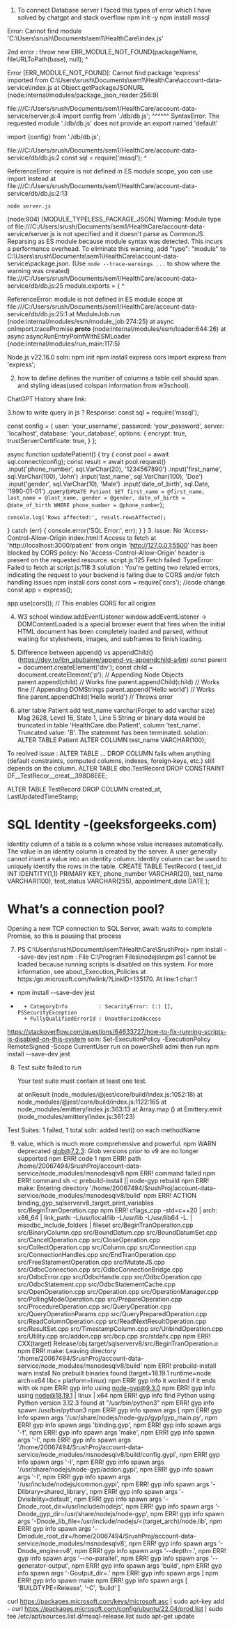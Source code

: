 
1. To connect Database server I faced this types of error which I have solved by chatgpt and stack overflow
npm init -y
npm install mssql

Error: Cannot find module 'C:\Users\srush\Documents\sem1\HealthCare\index.js'

  2nd error : throw new ERR_MODULE_NOT_FOUND(packageName, fileURLToPath(base), null);
        ^

Error [ERR_MODULE_NOT_FOUND]: Cannot find package 'express' imported from C:\Users\srush\Documents\sem1\HealthCare\account-data-service\index.js
    at Object.getPackageJSONURL (node:internal/modules/package_json_reader:256:9)


file:///C:/Users/srush/Documents/sem1/HealthCare/account-data-service/server.js:4
import config from './db/db.js';
       ^^^^^^
SyntaxError: The requested module './db/db.js' does not provide an export named 'default'

import  {config} from './db/db.js';

file:///C:/Users/srush/Documents/sem1/HealthCare/account-data-service/db/db.js:2
const sql = require('mssql');
            ^

ReferenceError: require is not defined in ES module scope, you can use import instead
    at file:///C:/Users/srush/Documents/sem1/HealthCare/account-data-service/db/db.js:2:13
	
	node server.js
(node:904) [MODULE_TYPELESS_PACKAGE_JSON] Warning: Module type of file:///C:/Users/srush/Documents/sem1/HealthCare/account-data-service/server.js is not specified and it doesn't parse as CommonJS.
Reparsing as ES module because module syntax was detected. This incurs a performance overhead.
To eliminate this warning, add "type": "module" to C:\Users\srush\Documents\sem1\HealthCare\account-data-service\package.json.
(Use `node --trace-warnings ...` to show where the warning was created)
file:///C:/Users/srush/Documents/sem1/HealthCare/account-data-service/db/db.js:25
module.exports = {
^

ReferenceError: module is not defined in ES module scope
    at file:///C:/Users/srush/Documents/sem1/HealthCare/account-data-service/db/db.js:25:1
    at ModuleJob.run (node:internal/modules/esm/module_job:274:25)
    at async onImport.tracePromise.__proto__ (node:internal/modules/esm/loader:644:26)
    at async asyncRunEntryPointWithESMLoader (node:internal/modules/run_main:117:5)

Node.js v22.16.0
soln: 
npm init
npm install express cors
import express from 'express';

2. how to define defines the number of columns a table cell should span. and styling ideas(used colspan information from w3school).

ChatGPT History share link: 


3.how to write query in js ?
Response: 
const sql = require('mssql');

const config = {
  user: 'your_username',
  password: 'your_password',
  server: 'localhost',
  database: 'your_database',
  options: {
    encrypt: true,
    trustServerCertificate: true,
  }
};

async function updatePatient() {
  try {
    const pool = await sql.connect(config);
    const result = await pool.request()
      .input('phone_number', sql.VarChar(20), '1234567890')
      .input('first_name', sql.VarChar(100), 'John')
      .input('last_name', sql.VarChar(100), 'Doe')
      .input('gender', sql.VarChar(10), 'Male')
      .input('date_of_birth', sql.Date, '1990-01-01')
      .query(`
        UPDATE Patient
        SET first_name = @first_name,
            last_name = @last_name,
            gender = @gender,
            date_of_birth = @date_of_birth
        WHERE phone_number = @phone_number
      `);

    console.log('Rows affected:', result.rowsAffected);
  } catch (err) {
    console.error('SQL Error:', err);
  }
}
3. issue:  No 'Access-Control-Allow-Origin
index.html:1  Access to fetch at 'http://localhost:3000/patient' from origin 'http://127.0.0.1:5500' has been blocked by CORS policy: No 'Access-Control-Allow-Origin' header is present on the requested resource.
script.js:125  Fetch failed: TypeError: Failed to fetch
    at script.js:118:3
solution :
You're getting two related errors, indicating the request to your backend is failing due to CORS and/or fetch handling issues
npm install cors
const cors = require('cors'); //code change
const app = express();

app.use(cors()); // This enables CORS for all origins

4. W3 school window.addEventListener 
window.addEventListener -> DOMContentLoaded is a special browser event that fires when the initial HTML document has been completely loaded and parsed, without waiting for stylesheets, images, and subframes to finish loading.


5. Difference between append() vs appendChild() (https://dev.to/ibn_abubakre/append-vs-appendchild-a4m)
const parent = document.createElement('div');
const child = document.createElement('p');
// Appending Node Objects
parent.append(child) // Works fine
parent.appendChild(child) // Works fine
// Appending DOMStrings
parent.append('Hello world') // Works fine
parent.appendChild('Hello world') // Throws error

6. alter table Patient add test_name varchar(Forget to add varchar size)
Msg 2628, Level 16, State 1, Line 5
String or binary data would be truncated in table 'HealthCare.dbo.Patient', column 'test_name'. Truncated value: 'B'.
The statement has been terminated.
solution: ALTER TABLE Patient ALTER COLUMN test_name VARCHAR(100);

To reolved issue :
ALTER TABLE … DROP COLUMN fails when anything (default constraints, computed columns, indexes, foreign‑keys, etc.) still depends on the column.
ALTER TABLE dbo.TestRecord
DROP CONSTRAINT DF__TestRecor__creat__398D8EEE;

ALTER TABLE TestRecord
DROP COLUMN created_at, LastUpdatedTimeStamp;

#  SQL Identity -(geeksforgeeks.com)
Identity column of a table is a column whose value increases automatically. The value in an identity column is created by the server. A user generally cannot insert a value into an identity column. Identity column can be used to uniquely identify the rows in the table.
CREATE TABLE TestRecord (
    test_id INT IDENTITY(1,1) PRIMARY KEY,
    phone_number VARCHAR(20), 
    test_name VARCHAR(100),
    test_status VARCHAR(255),
    appointment_date DATE
);

# What’s a connection pool?
Opening a new TCP connection to SQL Server, await: waits to complete  Promise, so this is pausing that process 

7. PS C:\Users\srush\Documents\sem1\HealthCare\SrushProj> npm install --save-dev jest
npm : File C:\Program Files\nodejs\npm.ps1 cannot be loaded because running scripts is disabled on this system. For more information, see 
about_Execution_Policies at https:/go.microsoft.com/fwlink/?LinkID=135170.
At line:1 char:1
+ npm install --save-dev jest
+ ~~~
    + CategoryInfo          : SecurityError: (:) [], PSSecurityException
    + FullyQualifiedErrorId : UnauthorizedAccess
https://stackoverflow.com/questions/64633727/how-to-fix-running-scripts-is-disabled-on-this-system
soln: Set-ExecutionPolicy -ExecutionPolicy RemoteSigned -Scope CurrentUser  run on powerShell admi
then run npm install --save-dev jest


 8. Test suite failed to run
                                                                                                                            
    Your test suite must contain at least one test.

      at onResult (node_modules/@jest/core/build/index.js:1052:18)
      at node_modules/@jest/core/build/index.js:1122:165
      at node_modules/emittery/index.js:363:13
          at Array.map (<anonymous>)
      at Emittery.emit (node_modules/emittery/index.js:361:23)

Test Suites: 1 failed, 1 total 
soln: added test() on each methodName


9. value, which is much more comprehensive and powerful.
npm WARN deprecated glob@7.2.3: Glob versions prior to v9 are no longer supported
npm ERR! code 1
npm ERR! path /home/20067494/SrushProj/account-data-service/node_modules/msnodesqlv8
npm ERR! command failed
npm ERR! command sh -c prebuild-install || node-gyp rebuild
npm ERR! make: Entering directory '/home/20067494/SrushProj/account-data-service/node_modules/msnodesqlv8/build'
npm ERR!   ACTION binding_gyp_sqlserverv8_target_print_variables src/BeginTranOperation.cpp
npm ERR! cflags_cpp -std=c++20 | arch: x86_64 | link_path: -L/usr/local/lib -L/usr/lib -L/usr/lib64 -L. | msodbc_include_folders  | fileset src/BeginTranOperation.cpp src/BinaryColumn.cpp src/BoundDatum.cpp src/BoundDatumSet.cpp src/CancelOperation.cpp src/CloseOperation.cpp src/CollectOperation.cpp src/Column.cpp src/Connection.cpp src/ConnectionHandles.cpp src/EndTranOperation.cpp src/FreeStatementOperation.cpp src/MutateJS.cpp src/OdbcConnection.cpp src/OdbcConnectionBridge.cpp src/OdbcError.cpp src/OdbcHandle.cpp src/OdbcOperation.cpp src/OdbcStatement.cpp src/OdbcStatementCache.cpp src/OpenOperation.cpp src/Operation.cpp src/OperationManager.cpp src/PollingModeOperation.cpp src/PrepareOperation.cpp src/ProcedureOperation.cpp src/QueryOperation.cpp src/QueryOperationParams.cpp src/QueryPreparedOperation.cpp src/ReadColumnOperation.cpp src/ReadNextResultOperation.cpp src/ResultSet.cpp src/TimestampColumn.cpp src/UnbindOperation.cpp src/Utility.cpp src/addon.cpp src/bcp.cpp src/stdafx.cpp
npm ERR!   CXX(target) Release/obj.target/sqlserverv8/src/BeginTranOperation.o
npm ERR! make: Leaving directory '/home/20067494/SrushProj/account-data-service/node_modules/msnodesqlv8/build'
npm ERR! prebuild-install warn install No prebuilt binaries found (target=18.19.1 runtime=node arch=x64 libc= platform=linux)
npm ERR! gyp info it worked if it ends with ok
npm ERR! gyp info using node-gyp@9.3.0
npm ERR! gyp info using node@18.19.1 | linux | x64
npm ERR! gyp info find Python using Python version 3.12.3 found at "/usr/bin/python3"
npm ERR! gyp info spawn /usr/bin/python3
npm ERR! gyp info spawn args [
npm ERR! gyp info spawn args   '/usr/share/nodejs/node-gyp/gyp/gyp_main.py',
npm ERR! gyp info spawn args   'binding.gyp',
npm ERR! gyp info spawn args   '-f',
npm ERR! gyp info spawn args   'make',
npm ERR! gyp info spawn args   '-I',
npm ERR! gyp info spawn args   '/home/20067494/SrushProj/account-data-service/node_modules/msnodesqlv8/build/config.gypi',
npm ERR! gyp info spawn args   '-I',
npm ERR! gyp info spawn args   '/usr/share/nodejs/node-gyp/addon.gypi',
npm ERR! gyp info spawn args   '-I',
npm ERR! gyp info spawn args   '/usr/include/nodejs/common.gypi',
npm ERR! gyp info spawn args   '-Dlibrary=shared_library',
npm ERR! gyp info spawn args   '-Dvisibility=default',
npm ERR! gyp info spawn args   '-Dnode_root_dir=/usr/include/nodejs',
npm ERR! gyp info spawn args   '-Dnode_gyp_dir=/usr/share/nodejs/node-gyp',
npm ERR! gyp info spawn args   '-Dnode_lib_file=/usr/include/nodejs/<(target_arch)/node.lib',
npm ERR! gyp info spawn args   '-Dmodule_root_dir=/home/20067494/SrushProj/account-data-service/node_modules/msnodesqlv8',
npm ERR! gyp info spawn args   '-Dnode_engine=v8',
npm ERR! gyp info spawn args   '--depth=.',
npm ERR! gyp info spawn args   '--no-parallel',
npm ERR! gyp info spawn args   '--generator-output',
npm ERR! gyp info spawn args   'build',
npm ERR! gyp info spawn args   '-Goutput_dir=.'
npm ERR! gyp info spawn args ]
npm ERR! gyp info spawn make
npm ERR! gyp info spawn args [ 'BUILDTYPE=Release', '-C', 'build' ]

curl https://packages.microsoft.com/keys/microsoft.asc | sudo apt-key add -
curl https://packages.microsoft.com/config/ubuntu/22.04/prod.list | sudo tee /etc/apt/sources.list.d/mssql-release.list
sudo apt-get update




